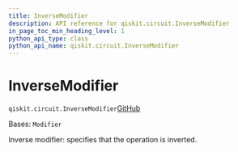 ```yaml
---
title: InverseModifier
description: API reference for qiskit.circuit.InverseModifier
in_page_toc_min_heading_level: 1
python_api_type: class
python_api_name: qiskit.circuit.InverseModifier
---
```


# InverseModifier

<span id="qiskit.circuit.InverseModifier" />

`qiskit.circuit.InverseModifier`[GitHub](https://github.com/qiskit/qiskit/tree/stable/1.0/qiskit/circuit/annotated_operation.py "view source code")

Bases: `Modifier`

Inverse modifier: specifies that the operation is inverted.

